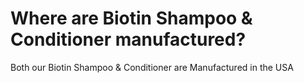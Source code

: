 # Where are Biotin Shampoo & Conditioner manufactured?

Both our Biotin Shampoo & Conditioner are Manufactured in the USA